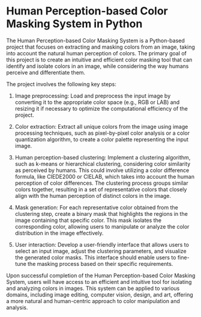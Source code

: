 # Human Perception-based Color Masking System in Python
The Human Perception-based Color Masking System is a Python-based project that focuses on extracting and masking colors from an image, taking into account the natural human perception of colors. The primary goal of this project is to create an intuitive and efficient color masking tool that can identify and isolate colors in an image, while considering the way humans perceive and differentiate them.

The project involves the following key steps:

1. Image preprocessing: Load and preprocess the input image by converting it to the appropriate color space (e.g., RGB or LAB) and resizing it if necessary to optimize the computational efficiency of the project.

2. Color extraction: Extract all unique colors from the image using image processing techniques, such as pixel-by-pixel color analysis or a color quantization algorithm, to create a color palette representing the input image.

3. Human perception-based clustering: Implement a clustering algorithm, such as k-means or hierarchical clustering, considering color similarity as perceived by humans. This could involve utilizing a color difference formula, like CIEDE2000 or CIELAB, which takes into account the human perception of color differences. The clustering process groups similar colors together, resulting in a set of representative colors that closely align with the human perception of distinct colors in the image.

4. Mask generation: For each representative color obtained from the clustering step, create a binary mask that highlights the regions in the image containing that specific color. This mask isolates the corresponding color, allowing users to manipulate or analyze the color distribution in the image effectively.

5. User interaction: Develop a user-friendly interface that allows users to select an input image, adjust the clustering parameters, and visualize the generated color masks. This interface should enable users to fine-tune the masking process based on their specific requirements.

Upon successful completion of the Human Perception-based Color Masking System, users will have access to an efficient and intuitive tool for isolating and analyzing colors in images. This system can be applied to various domains, including image editing, computer vision, design, and art, offering a more natural and human-centric approach to color manipulation and analysis.

